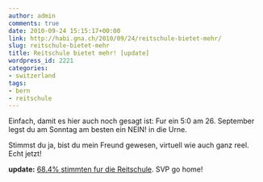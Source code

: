 ```yaml
---
author: admin
comments: true
date: 2010-09-24 15:15:17+00:00
link: http://habi.gna.ch/2010/09/24/reitschule-bietet-mehr/
slug: reitschule-bietet-mehr
title: Reitschule bietet mehr! [update]
wordpress_id: 2221
categories:
- switzerland
tags:
- bern
- reitschule
---
```


Einfach, damit es hier auch noch gesagt ist: Fur ein 5:0 am 26. September legst du am Sonntag am besten ein NEIN! in die Urne.





Stimmst du ja, bist du mein Freund gewesen, virtuell wie auch ganz reel. Echt jetzt!

**update:** [68.4% stimmten fur die Reitschule](http://www.bern.ch/stadtverwaltung/stadtkanzlei/abstimmungen/resultate_260910/). SVP go home!
